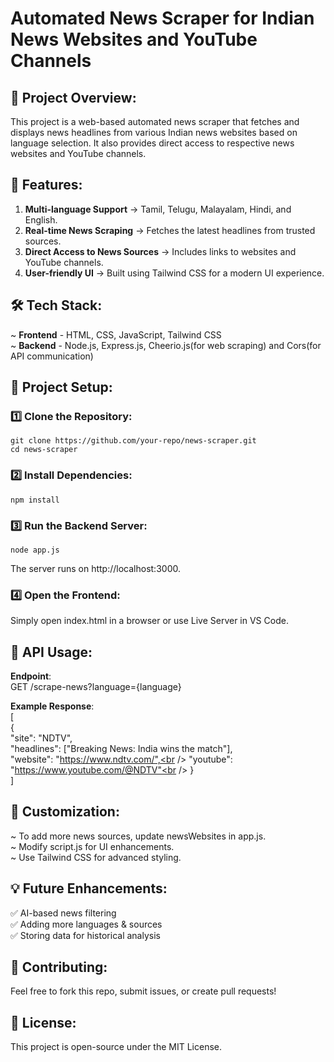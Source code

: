 # Automated News Scraper for Indian News Websites and YouTube Channels

## 📌 Project Overview:
This project is a web-based automated news scraper that fetches and displays news headlines from various Indian news websites based on language selection. It also provides direct access to respective news websites and YouTube channels.<br />

## 🚀 Features:
1. **Multi-language Support** → Tamil, Telugu, Malayalam, Hindi, and English.<br />
2. **Real-time News Scraping** → Fetches the latest headlines from trusted sources.<br />
3. **Direct Access to News Sources** → Includes links to websites and YouTube channels.<br />
4. **User-friendly UI** → Built using Tailwind CSS for a modern UI experience.<br />

## 🛠️ Tech Stack:
~ **Frontend** - HTML, CSS, JavaScript, Tailwind CSS<br />
~ **Backend** - Node.js, Express.js, Cheerio.js(for web scraping) and Cors(for API communication)<br />

## 📂 Project Setup:
### 1️⃣ **Clone the Repository**:<br />
```bash<br />
git clone https://github.com/your-repo/news-scraper.git
cd news-scraper
```

### 2️⃣ **Install Dependencies**:<br />
```bash<br />
npm install
```

### 3️⃣ **Run the Backend Server**:<br />
```bash<br />
node app.js
```
The server runs on http://localhost:3000.<br />

### 4️⃣ **Open the Frontend**:<br />
Simply open index.html in a browser or use Live Server in VS Code.<br />

## 📡 API Usage:
**Endpoint**:<br />
GET /scrape-news?language={language}<br />

**Example Response**:<br />
[<br />
  {<br />
    "site": "NDTV",<br />
    "headlines": ["Breaking News: India wins the match"],<br />
    "website": "https://www.ndtv.com/",<br />
    "youtube": "https://www.youtube.com/@NDTV"<br />
  }<br />
]<br />

## 📌 Customization:
~ To add more news sources, update newsWebsites in app.js.<br />
~ Modify script.js for UI enhancements.<br />
~ Use Tailwind CSS for advanced styling.<br />

## 💡 Future Enhancements:
✅ AI-based news filtering<br />
✅ Adding more languages & sources<br />
✅ Storing data for historical analysis<br />

## 🤝 Contributing:
Feel free to fork this repo, submit issues, or create pull requests!<br />

## 📜 License:
This project is open-source under the MIT License.
